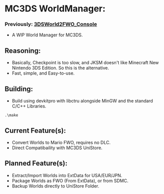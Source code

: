 # MC3DS WorldManager:
### Previously: <ins>3DSWorld2FWO_Console</ins>
- A WIP World Manager for MC3DS.

## Reasoning:
- Basically, Checkpoint is too slow, and JKSM doesn't like Minecraft New Nintendo 3DS Edition. So this is the alternative.
- Fast, simple, and Easy-to-use.

## Building:
- Build using devkitpro with libctru alongside MinGW and the standard C/C++ Libraries.
```
.\make
```

## Current Feature(s):
- Convert Worlds to Mario FWO, requires no DLC.
- Direct Compatibaility with MC3DS UniStore.

## Planned Feature(s):
- Extract/Import Worlds into ExtData for USA/EUR/JPN.
- Package Worlds as FWO (From ExtData), or from SDMC.
- Backup Worlds directly to UniStore Folder.
